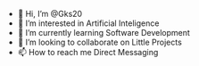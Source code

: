 - 👋 Hi, I’m @Gks20
- 👀 I’m interested in Artificial Inteligence
- 🌱 I’m currently learning Software Development
- 💞️ I’m looking to collaborate on Little Projects
- 📫 How to reach me Direct Messaging

<!---
Gks20/Gks20 is a ✨ special ✨ repository because its `README.md` (this file) appears on your GitHub profile.
You can click the Preview link to take a look at your changes.
--->
